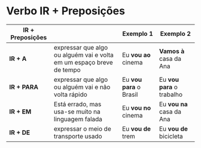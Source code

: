 # Verbo IR + Preposições

| IR + Preposições |                                                                      | Exemplo 1                | Exemplo 2                  |
| --               | --                                                                   | --                       | --                         |
| **IR + A**       | expressar que algo ou alguém vai e volta em um espaço breve de tempo | Eu **vou ao** cinema     | **Vamos à** casa da Ana    |
| **IR + PARA**    | expressar que algo ou alguém vai e não volta rápido                  | Eu **vou para** o Brasil | Eu **vou para** o trabalho |
| **IR + EM**      | Está errado, mas usa-se muito na linguagem falada                    | Eu **vou no** cinema     | Eu **vou na** casa da Ana  |
| **IR + DE**      | expressar o meio de transporte usado                                 | Eu  **vou de** trem      | Eu **vou de** bicicleta    |
